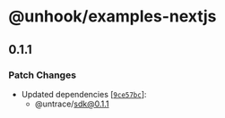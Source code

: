 # @unhook/examples-nextjs

## 0.1.1

### Patch Changes

- Updated dependencies [[`9ce57bc`](https://github.com/untrace-dev/untrace-sdk/commit/9ce57bcf7a4c1633aed4b7e7d6ea17b11efb0521)]:
  - @untrace/sdk@0.1.1
